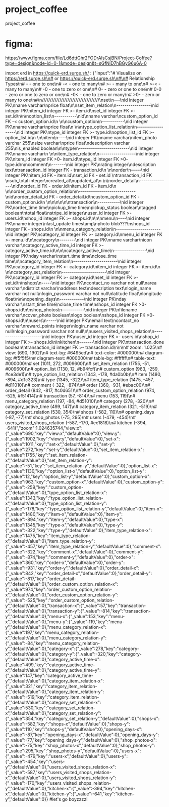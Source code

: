 # project_coffee
project_coffee
# figma:
https://www.figma.com/file/Ld6dttGhr2FODrAIsCsjBN/Project-Coffee?type=design&node-id=0-1&mode=design&t=sGfNiD7hBGyG6u6A-0

import erd in https://quick-erd.surge.sh/ : 
{"input":"# Visualize on https://erd.surge.sh\n# or https://quick-erd.surge.sh\n#\n# Relationship Types\n#  -    - one to one\n#  -<   - one to many\n#  >-   - many to one\n#  >-<  - many to many\n#  -0   - one to zero or one\n#  0-   - zero or one to one\n#  0-0  - zero or one to zero or one\n#  -0<  - one to zero or many\n#  >0-  - zero or many to one\n#\n////////////////////////////////////\nset\n---\nid integer PK\nname varchar\nprice float\n\nset_item_relation\n-----------------\nid integer PK\nitem_id integer FK >- item.id\nset_id integer FK >- set.id\n\n\noption_list\n-----------\nid\nname varchar\ncustom_option_id FK -< custom_option.id\n     \n\ncustom_option\n-----------\nid integer PK\nname varchar\nprice float\n     \n\ntype_option_list_relation\n------------------\nid integer PK\ntype_id integer FK >- type.id\noption_list_id FK >- option_list.id\n     \n\nitem\n----\nid integer PK\nname varchar\nitem_photo varchar 255\nsize varchar\nprice float\ndescription varchar 255\nis_enabled boolean\n\ntype\n-------------------------\nid integer PK\nname varchar\n     \n\nitem_type_relation\n------------------\nid integer PK\nitem_id integer FK >0- item.id\ntype_id integer FK >0- type.id\n\ncomment\n-------\nid integer PK\nrating integer\ndescription text\ntransaction_id integer FK - transaction.id\n     \n\norder\n-----\nid integer PK\nitem_id FK - item.id\nset_id FK - set.id \ntransaction_id FK \nsub_total integer\ncreated_at\nupdated_at\n     \n\norder_detail\n---------------\nid\norder_id FK - order.id\nitem_id FK - item.id\n     \n\norder_custom_option_relation\n----------------------------\nid\norder_detail_id FK - order_detail.id\ncustom_option_id FK - custom_option.id\n     \n\n\n\n\n\ntransaction\n-----------\nid integer PK\norder_time time\npickup_time time\npickup_status boolean\ntagged boolean\ntotal float\nstripe_id integer\nuser_id integer FK >- users.id\nshop_id integer FK >- shops.id\n\n\nmenu\n----\nid integer PK\nname integer\nlast_update timestamp\nphoto blob???\nshops_id integer FK - shops.id\n     \n\nmenu_category_relation\n----------------------\nid integer PK\ncategory_id integer FK >- category.id\nmenu_id integer FK >- menu.id\n\ncategory\n--------\nid integer PK\nname varchar\nicon varchar\ncategory_active_time_id integer FK >- category_active_time.id\n\n\ncategory_active_time\n----------------\nid integer PK\nday varchar\nstart_time time\nclose_time time\n\ncategory_item_relation\n----------------------\nid integer PK\ncategory_id integer FK >- category.id\nitem_id integer FK >- item.id\n     \n\ncategory_set_relation\n----------------------\nid integer PK\ncategory_id integer FK >- category.id\nset_id integer FK >- set.id\n\nshops\n-----\nid integer PK\ncontact_no varchar not null\narea varchar\ndistrict varchar\naddress text\ndescription text\nlogin_name varchar not null\nlogin_password varchar not null\nlatitude float\nlongitude float\n\n\nopening_days\n------------\nid integer PK\nday varchar\nstart_time time\nclose_time time\nshops_id integer FK >0- shops.id\n\nshop_photos\n-----------\nid integer PK\nfilename varchar\ncover_photo boolean\nlogo boolean\nshops_id integer FK >0- shops.id\n\nusers\n-----\nid integer PK\nemail text\ncontact_no varchar\nreward_points integer\nlogin_name varchar not null\nlogin_password varchar not null\n\nusers_visited_shops_relation\n----------------------\nid integer PK\nuser_id integer FK >- users.id\nshop_id integer FK >- shops.id\n\nkitchen\n-------\nid integer PK\ntransaction_done boolean\ntransaction_id integer FK >- transaction.id\n\n\n# zoom: 1.025\n# view: (690, 1902)\n# text-bg: #6495ed\n# text-color: #000000\n# diagram-bg: #f5f5f5\n# diagram-text: #000000\n# table-bg: #ffffff\n# table-text: #000000\n# set (1011, 272, #009600)\n# set_item_relation (1755, -51, #009600)\n# option_list (1130, 12, #b94fcf)\n# custom_option (963, -259, #ce3de1)\n# type_option_list_relation (1343, -178, #da0b0b)\n# item (1480, -894, #d1c323)\n# type (1345, -322)\n# item_type_relation (1475, -457, #d11010)\n# comment (-322, -874)\n# order (360, -931, #ebac00)\n# order_detail (842, -817, #c0d651)\n# order_custom_option_relation (974, -525, #f51414)\n# transaction (57, -814)\n# menu (153, 119)\n# menu_category_relation (197, -84, #d51010)\n# category (278, -320)\n# category_active_time (499, 147)\n# category_item_relation (321, -519)\n# category_set_relation (530, 354)\n# shops (-582, 110)\n# opening_days (-87, -77)\n# shop_photos (-75, 295)\n# users (-479, -454)\n# users_visited_shops_relation (-587, -170, #ec1818)\n# kitchen (-394, -641)","zoom":1.024635744,"view:x":{"_value":690,"key":"view:x","defaultValue":0},"view:y":{"_value":1902,"key":"view:y","defaultValue":0},"set-x":{"_value":1011,"key":"set-x","defaultValue":0},"set-y":{"_value":272,"key":"set-y","defaultValue":0},"set_item_relation-x":{"_value":1755,"key":"set_item_relation-x","defaultValue":0},"set_item_relation-y":{"_value":-51,"key":"set_item_relation-y","defaultValue":0},"option_list-x":{"_value":1130,"key":"option_list-x","defaultValue":0},"option_list-y":{"_value":12,"key":"option_list-y","defaultValue":0},"custom_option-x":{"_value":963,"key":"custom_option-x","defaultValue":0},"custom_option-y":{"_value":-259,"key":"custom_option-y","defaultValue":0},"type_option_list_relation-x":{"_value":1343,"key":"type_option_list_relation-x","defaultValue":0},"type_option_list_relation-y":{"_value":-178,"key":"type_option_list_relation-y","defaultValue":0},"item-x":{"_value":1480,"key":"item-x","defaultValue":0},"item-y":{"_value":-894,"key":"item-y","defaultValue":0},"type-x":{"_value":1345,"key":"type-x","defaultValue":0},"type-y":{"_value":-322,"key":"type-y","defaultValue":0},"item_type_relation-x":{"_value":1475,"key":"item_type_relation-x","defaultValue":0},"item_type_relation-y":{"_value":-457,"key":"item_type_relation-y","defaultValue":0},"comment-x":{"_value":-322,"key":"comment-x","defaultValue":0},"comment-y":{"_value":-874,"key":"comment-y","defaultValue":0},"order-x":{"_value":360,"key":"order-x","defaultValue":0},"order-y":{"_value":-931,"key":"order-y","defaultValue":0},"order_detail-x":{"_value":842,"key":"order_detail-x","defaultValue":0},"order_detail-y":{"_value":-817,"key":"order_detail-y","defaultValue":0},"order_custom_option_relation-x":{"_value":974,"key":"order_custom_option_relation-x","defaultValue":0},"order_custom_option_relation-y":{"_value":-525,"key":"order_custom_option_relation-y","defaultValue":0},"transaction-x":{"_value":57,"key":"transaction-x","defaultValue":0},"transaction-y":{"_value":-814,"key":"transaction-y","defaultValue":0},"menu-x":{"_value":153,"key":"menu-x","defaultValue":0},"menu-y":{"_value":119,"key":"menu-y","defaultValue":0},"menu_category_relation-x":{"_value":197,"key":"menu_category_relation-x","defaultValue":0},"menu_category_relation-y":{"_value":-84,"key":"menu_category_relation-y","defaultValue":0},"category-x":{"_value":278,"key":"category-x","defaultValue":0},"category-y":{"_value":-320,"key":"category-y","defaultValue":0},"category_active_time-x":{"_value":499,"key":"category_active_time-x","defaultValue":0},"category_active_time-y":{"_value":147,"key":"category_active_time-y","defaultValue":0},"category_item_relation-x":{"_value":321,"key":"category_item_relation-x","defaultValue":0},"category_item_relation-y":{"_value":-519,"key":"category_item_relation-y","defaultValue":0},"category_set_relation-x":{"_value":530,"key":"category_set_relation-x","defaultValue":0},"category_set_relation-y":{"_value":354,"key":"category_set_relation-y","defaultValue":0},"shops-x":{"_value":-582,"key":"shops-x","defaultValue":0},"shops-y":{"_value":110,"key":"shops-y","defaultValue":0},"opening_days-x":{"_value":-87,"key":"opening_days-x","defaultValue":0},"opening_days-y":{"_value":-77,"key":"opening_days-y","defaultValue":0},"shop_photos-x":{"_value":-75,"key":"shop_photos-x","defaultValue":0},"shop_photos-y":{"_value":295,"key":"shop_photos-y","defaultValue":0},"users-x":{"_value":-479,"key":"users-x","defaultValue":0},"users-y":{"_value":-454,"key":"users-y","defaultValue":0},"users_visited_shops_relation-x":{"_value":-587,"key":"users_visited_shops_relation-x","defaultValue":0},"users_visited_shops_relation-y":{"_value":-170,"key":"users_visited_shops_relation-y","defaultValue":0},"kitchen-x":{"_value":-394,"key":"kitchen-x","defaultValue":0},"kitchen-y":{"_value":-641,"key":"kitchen-y","defaultValue":0}}
#let's go boyzzzz!
